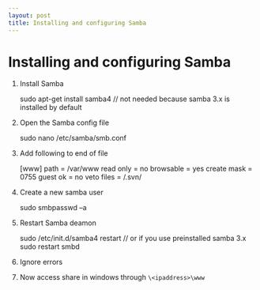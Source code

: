 ```yaml
---
layout: post
title: Installing and configuring Samba
---
```


Installing and configuring Samba
================================

1) Install Samba
    
    sudo apt-get install samba4 // not needed because samba 3.x is installed by default

2) Open the Samba config file

    sudo nano /etc/samba/smb.conf

3) Add following to end of file

    [www]
        path = /var/www
        read only = no
        browsable = yes
        create mask = 0755
        guest ok = no
        veto files = /.svn/

4) Create a new samba user

    sudo smbpasswd –a <username>

5) Restart Samba deamon

    sudo /etc/init.d/samba4 restart // or if you use preinstalled samba 3.x
    sudo restart smbd

6) Ignore errors

7) Now access share in windows through `\<ipaddress>\www`
